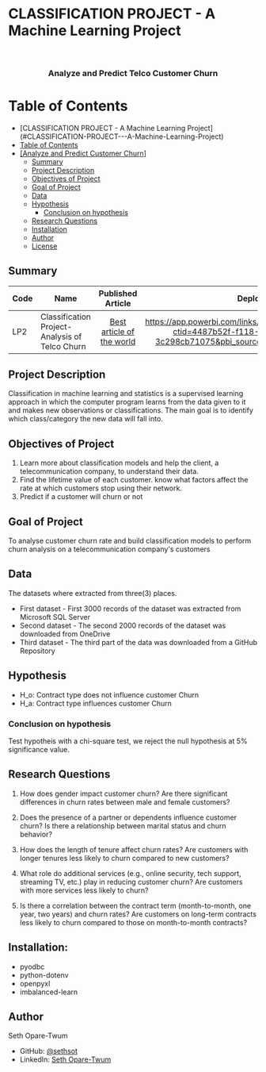 # CLASSIFICATION PROJECT - A Machine Learning Project

<a name="readme-top"></a>

<div align="center">
  <br/>

  <h3><b>Analyze and Predict Telco Customer Churn</b></h3>

</div>

#  Table of Contents

- [CLASSIFICATION PROJECT - A Machine Learning Project]
(#CLASSIFICATION-PROJECT---A-Machine-Learning-Project)
- [ Table of Contents](#-table-of-contents)
- [ \[Analyze and Predict Customer Churn\] ](#-Analyze-and-Predict-Customer-Churn-)
    - [Summary ](#summary-)
    - [ Project Description ](#-project-Description-)
    - [Objectives of Project](#-objective-of-Project-)
    - [Goal of Project](#-goal-of-Project-)
    - [ Data ](#-data-)
    - [ Hypothesis ](#-hypothesis-)
        - [ Conclusion on hypothesis](#-conclusion-on-hypothesis-)
    - [ Research Questions ](#-research-Questions-)
    - [ Installation ](#-installation-)
    - [ Author ](#-author-)
    - [ License ](#-license-)


## Summary <a name="summary"></a>
| Code      | Name        | Published Article |  Deployed Power BI |
|-----------|-------------|:-------------:|------:|
| LP2 | Classification Project-Analysis of Telco Churn |  [Best article of the world](/) | https://app.powerbi.com/links/QmyRZrlBGf?ctid=4487b52f-f118-4830-b49d-3c298cb71075&pbi_source=linkShare(/) |

## Project Description <a name="project-description"></a>
Classification in machine learning and statistics is a supervised learning approach in which the computer program learns from the data given to it and makes new observations or classifications. The main goal is to identify which class/category the new data will fall into. 

## Objectives of Project <a name="objectives-of-project"></a>
1. Learn more about classification models and help the client, a telecommunication company, to understand their data.
2. Find the lifetime value of each customer.
know what factors affect the rate at which customers stop using their network.
3. Predict if a customer will churn or not

## Goal of Project <a name="goal-of-project"></a>
To analyse customer churn rate and build classification models to perform churn analysis on a telecommunication company's customers

## Data <a name="data"></a>
The datasets where extracted from three(3) places. 

* First dataset - First 3000 records of the dataset was extracted from Microsoft SQL Server
* Second dataset - The second 2000 records of the dataset was downloaded from OneDrive
* Third dataset - The third part of the data was downloaded from a GitHub Repository

## Hypothesis <a name="hypothesis"></a>
* H_o: Contract type does not influence customer Churn
* H_a: Contract type influences customer Churn

### Conclusion on hypothesis <a name="conclusion-on-hypothesis"></a>
Test hypotheis with a chi-square test, we reject the null hypothesis at 5% significance value. 

## Research Questions <a name="research-questions"></a>
1. How does gender impact customer churn? Are there significant differences in churn rates between male and female customers?

2. Does the presence of a partner or dependents influence customer churn? Is there a relationship between marital status and churn behavior?

3. How does the length of tenure affect churn rates? Are customers with longer tenures less likely to churn compared to new customers?


4. What role do additional services (e.g., online security, tech support, streaming TV, etc.) play in reducing customer churn? Are customers with more services less likely to churn?

5. Is there a correlation between the contract term (month-to-month, one year, two years) and churn rates? Are customers on long-term contracts less likely to churn compared to those on month-to-month contracts?

## Installation: <a name="installation:"></a>
* pyodbc  
* python-dotenv
* openpyxl
* imbalanced-learn

## Author <a name="author"></a>
Seth Opare-Twum
- GitHub: [@sethsot](https://github.com/sethsot/sethsot)
- LinkedIn: [Seth Opare-Twum](https://www.linkedin.com/in/%20seth-opare-twum)


